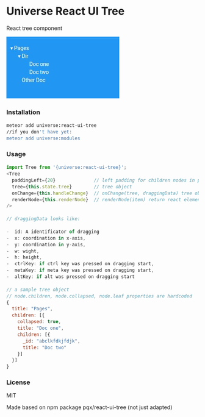 # Universe React UI Tree
React tree component

<img src="https://raw.githubusercontent.com/vazco/universe-react-ui-tree/master/view.jpg"/>

### Installation
``` sh
meteor add universe:react-ui-tree
//if you don't have yet:
meteor add universe:modules
```
### Usage
``` javascript
import Tree from '{universe:react-ui-tree}';
<Tree
  paddingLeft={20}              // left padding for children nodes in pixels
  tree={this.state.tree}        // tree object
  onChange={this.handleChange}  // onChange(tree, draggingData) tree object changed
  renderNode={this.renderNode}  // renderNode(item) return react element
/>

// draggingData looks like:

-  id: A identificator of dragging
-  x: coordination in x-axis,
-  y: coordination in y-axis,
-  w: wight,
-  h: height,
-  ctrlKey: if ctrl key was pressed on dragging start,
-  metaKey: if meta key was pressed on dragging start,
-  altKey: if alt was pressed on dragging start

// a sample tree object
// node.children, node.collapsed, node.leaf properties are hardcoded
{
  title: "Pages",
  children: [{
    collapsed: true,
    title: "Doc one",
    children: [{
      _id: "abclkfdkjfdjk",
      title: "Doc two"
    }]
  }]
}
```

### License
MIT

Made based on npm package pqx/react-ui-tree (not just adapted)
